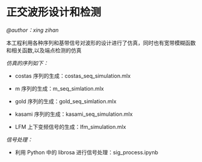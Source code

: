 # 正交波形设计和检测

*@author：xing zihan*

本工程利用各种序列和基带信号对波形的设计进行了仿真，同时也有宽带模糊函数和相关函数,以及端点检测的仿真

*仿真的序列如下：*

- costas 序列的生成：costas_seq_simulation.mlx

- m 序列的生成：m_seq_simlation.mlx

- gold 序列的生成：gold_seq_simlation.mlx

- kasami 序列的生成：kasami_seq_simulation.mlx

- LFM 上下变频信号的生成：lfm_simulation.mlx

*信号处理：*

- 利用 Python 中的 librosa 进行信号处理：sig_process.ipynb
